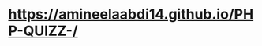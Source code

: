 <h1><a href="https://amineelaabdi14.github.io/PHP-QUIZZ-/">https://amineelaabdi14.github.io/PHP-QUIZZ-/</a></h1>
